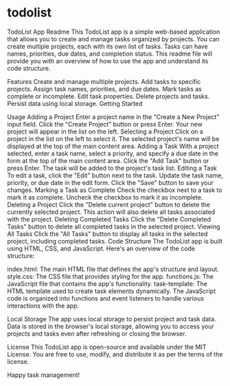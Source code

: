 # todolist

TodoList App Readme
This TodoList app is a simple web-based application that allows you to create and manage tasks organized by projects. You can create multiple projects, each with its own list of tasks. Tasks can have names, priorities, due dates, and completion status. This readme file will provide you with an overview of how to use the app and understand its code structure.

Features
Create and manage multiple projects.
Add tasks to specific projects.
Assign task names, priorities, and due dates.
Mark tasks as complete or incomplete.
Edit task properties.
Delete projects and tasks.
Persist data using local storage.
Getting Started


Usage
Adding a Project
Enter a project name in the "Create a New Project" input field.
Click the "Create Project" button or press Enter.
Your new project will appear in the list on the left.
Selecting a Project
Click on a project in the list on the left to select it.
The selected project's name will be displayed at the top of the main content area.
Adding a Task
With a project selected, enter a task name, select a priority, and specify a due date in the form at the top of the main content area.
Click the "Add Task" button or press Enter.
The task will be added to the project's task list.
Editing a Task
To edit a task, click the "Edit" button next to the task.
Update the task name, priority, or due date in the edit form.
Click the "Save" button to save your changes.
Marking a Task as Complete
Check the checkbox next to a task to mark it as complete.
Uncheck the checkbox to mark it as incomplete.
Deleting a Project
Click the "Delete current project" button to delete the currently selected project.
This action will also delete all tasks associated with the project.
Deleting Completed Tasks
Click the "Delete Completed Tasks" button to delete all completed tasks in the selected project.
Viewing All Tasks
Click the "All Tasks" button to display all tasks in the selected project, including completed tasks.
Code Structure
The TodoList app is built using HTML, CSS, and JavaScript. Here's an overview of the code structure:

index.html: The main HTML file that defines the app's structure and layout.
style.css: The CSS file that provides styling for the app.
functions.js: The JavaScript file that contains the app's functionality.
task-template: The HTML template used to create task elements dynamically.
The JavaScript code is organized into functions and event listeners to handle various interactions with the app.

Local Storage
The app uses local storage to persist project and task data. Data is stored in the browser's local storage, allowing you to access your projects and tasks even after refreshing or closing the browser.

License
This TodoList app is open-source and available under the MIT License. You are free to use, modify, and distribute it as per the terms of the license.

Happy task management!
